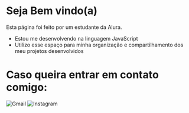 # Seja Bem vindo(a)

Esta página foi feito por um estudante da Alura.


- Estou me desenvolvendo na linguagem JavaScript
- Utilizo esse espaço para minha organização e compartilhamento dos meu projetos desenvolvidos

# Caso queira entrar em contato comigo:

![Gmail](00001113494451sp@al.educacao.sp.gov.br)
![Instagram](https://www.instagram.com/raul_giro/)
